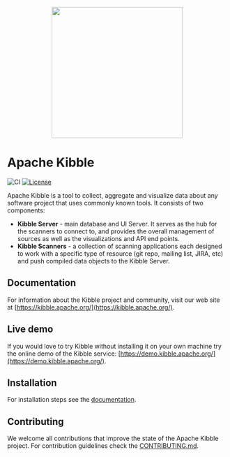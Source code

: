 <p align="center"><img src="/ui/images/kibble-logo.png" width="300"/></p>

# Apache Kibble
![CI](https://github.com/apache/kibble/workflows/CI/badge.svg)
[![License](http://img.shields.io/:license-Apache%202-blue.svg)](http://www.apache.org/licenses/LICENSE-2.0.txt)

Apache Kibble is a tool to collect, aggregate and visualize data about any software project that uses commonly known
tools. It consists of two components:

- **Kibble Server** - main database and UI Server. It serves as the hub
 for the scanners to connect to, and provides the overall management of sources as well as the
 visualizations and API end points.
- **Kibble Scanners** - a collection of
 scanning applications each designed to work with a specific type of resource (git repo, mailing list,
 JIRA, etc) and push compiled data objects to the Kibble Server.

## Documentation

For information about the Kibble project and community, visit our
web site at [https://kibble.apache.org/](https://kibble.apache.org/).

## Live demo

If you would love to try Kibble without installing it on your own machine try the online demo of the Kibble
service: [https://demo.kibble.apache.org/](https://demo.kibble.apache.org/).


## Installation

For installation steps see the [documentation](https://apache-kibble.readthedocs.io/en/latest/setup.html#installing-the-server).

## Contributing

We welcome all contributions that improve the state of the Apache Kibble project. For contribution guidelines
check the [CONTRIBUTING.md](/CONTRIBUTING.md).
